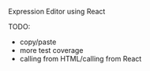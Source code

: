 Expression Editor using React

TODO:

* copy/paste
* more test coverage
* calling from HTML/calling from React
